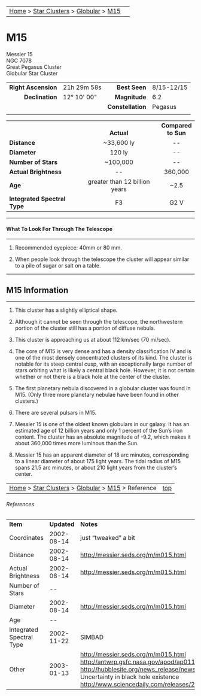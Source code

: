 <script src="/js/whatsup.js"></script>
<script type="text/javascript">
	var objectName ="M15"
	var objectDesc ="Globular Star Cluster<br/>in the Constellation<br/>Pegasus"
	var objectImage="m15.jpg"
</script>

|    |    |
|:---|---:|
|[Home](/notes/#object-notes) > [Star Clusters](/notes/#star-clusters) > [Globular](../!globular-cluster-info) > [M15](#m15)| <div id=whatsup></div> |

# M15
Messier 15<br/>
NGC 7078<br/>
Great Pegasus Cluster<br/>
Globular Star Cluster

|   |   |   |   |
|--:|:--|--:|:--|
|**Right Ascension**|21h 29m 58s|**Best Seen**|8/15-12/15|
|**Declination**|12&deg; 10' 00"|**Magnitude**|6.2|
|   |   |**Constellation**|Pegasus|
|   |   |   |   |

|   |   |   |
|---|:---:|:---:|
|   | <br/>**Actual**| **Compared<br/>to Sun** |
|**Distance** | ~33,600 ly | -- |
|**Diameter** | 120 ly | -- |
|**Number of Stars**| ~100,000 | -- |
|**Actual Brightness**| -- | 360,000 |
|**Age** | greater than 12 billion years | ~2.5 |
|**Integrated Spectral Type** | F3 | G2 V |

---
#### What To Look For Through The Telescope
---

1.  Recommended eyepiece: 40mm or 80 mm.

1.  When people look through the telescope the cluster will appear similar to a pile of sugar or salt on a table.

---
## M15 Information
---

1.  This cluster has a slightly elliptical shape.
   
1.  Although it cannot be seen through the telescope, the northwestern portion of the cluster still has a portion of diffuse nebula.

1.  This cluster is approaching us at about 112 km/sec (70 mi/sec).

1.   The core of M15 is very dense and has a density classification IV and is one of the most densely concentrated clusters of its kind. The cluster is notable for its steep central cusp, with an exceptionally large number of stars orbiting what is likely a central black hole. However, it is not certain whether or not there is a black hole at the center of the cluster.
    
1.  The first planetary nebula discovered in a globular cluster was found in M15.  (Only three more planetary nebulae have been found in other clusters.)

1.  There are several pulsars in M15.

1.  Messier 15 is one of the oldest known globulars in our galaxy. It has an estimated age of 12 billion years and only 1 percent of the Sun’s iron content. The cluster has an absolute magnitude of -9.2, which makes it about 360,000 times more luminous than the Sun.

1.  Messier 15 has an apparent diameter of 18 arc minutes, corresponding to a linear diameter of about 175 light years. The tidal radius of M15 spans 21.5 arc minutes, or about 210 light years from the cluster’s center.



|    |    |
|:---|---:|
|[Home](/notes/#object-notes) > [Star Clusters](/notes/#star-clusters) > [Globular](../!globular-cluster-info) > [M15](#m15) > Reference|[top](#m15)|

###### References

|   |   |   |
|---|---|---|
|**Item**|**Updated**|**Notes**|
|Coordinates|2002-08-14|just “tweaked” a bit|
|Distance|2002-08-14|<http://messier.seds.org/m/m015.html>|
|Actual Brightness|2002-08-14|<http://messier.seds.org/m/m015.html>|
|Number of Stars| -- |   |
|Diameter|2002-08-14|<http://messier.seds.org/m/m015.html>|
|Age| -- |  |
|Integrated Spectral Type|2002-11-22|SIMBAD|
|Other|2003-01-13|<http://messier.seds.org/m/m015.html><br/><http://antwrp.gsfc.nasa.gov/apod/ap011210.html><br/><http://hubblesite.org/news_release/news/2002-18/year/2002><br/>Uncertainty in black hole existence <http://www.sciencedaily.com/releases/2003/01/030110192346.htm>|

